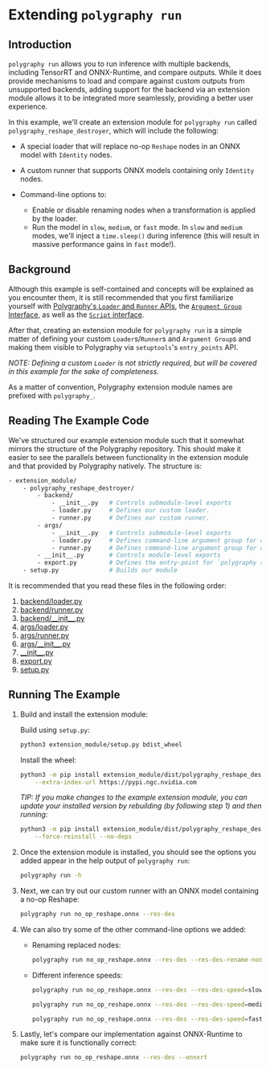 # Extending `polygraphy run`

## Introduction

`polygraphy run` allows you to run inference with multiple backends, including TensorRT and ONNX-Runtime, and compare outputs.
While it does provide mechanisms to load and compare against custom outputs from unsupported backends,
adding support for the backend via an extension module allows it to be integrated more seamlessly,
providing a better user experience.

In this example, we'll create an extension module for `polygraphy run` called `polygraphy_reshape_destroyer`,
which will include the following:

- A special loader that will replace no-op `Reshape` nodes in an ONNX model with `Identity` nodes.

- A custom runner that supports ONNX models containing only `Identity` nodes.

- Command-line options to:
    - Enable or disable renaming nodes when a transformation is applied by the loader.
    - Run the model in `slow`, `medium`, or `fast` mode.
        In `slow` and `medium` modes, we'll inject a `time.sleep()` during inference
        (this will result in massive performance gains in `fast` mode!).

## Background

Although this example is self-contained and concepts will be explained as you encounter them, it is still
recommended that you first familiarize yourself with
[Polygraphy's `Loader` and `Runner` APIs](../../../polygraphy/README.md),
the [`Argument Group` Interface](../../../polygraphy/tools/args/README.md),
as well as the [`Script` interface](../../../polygraphy/tools/script.py).

After that, creating an extension module for `polygraphy run` is a simple matter of defining your
custom `Loader`s/`Runner`s and `Argument Group`s and making them visible to Polygraphy via
`setuptools`'s `entry_points` API.

*NOTE: Defining a custom `Loader` is not strictly required, but will be covered in this example for the sake of completeness.*

As a matter of convention, Polygraphy extension module names are prefixed with `polygraphy_`.

## Reading The Example Code

We've structured our example extension module such that it somewhat mirrors the structure of the Polygraphy repository.
This should make it easier to see the parallels between functionality in the extension module and that provided by Polygraphy natively.
The structure is:
<!-- Polygraphy Test: Ignore Start -->
```bash
- extension_module/
    - polygraphy_reshape_destroyer/
        - backend/
            - __init__.py   # Controls submodule-level exports
            - loader.py     # Defines our custom loader.
            - runner.py     # Defines our custom runner.
        - args/
            - __init__.py   # Controls submodule-level exports
            - loader.py     # Defines command-line argument group for our custom loader.
            - runner.py     # Defines command-line argument group for our custom runner.
        - __init__.py       # Controls module-level exports
        - export.py         # Defines the entry-point for `polygraphy run`.
    - setup.py              # Builds our module
```
<!-- Polygraphy Test: Ignore End -->

It is recommended that you read these files in the following order:

1. [backend/loader.py](./extension_module/polygraphy_reshape_destroyer/backend/loader.py)
2. [backend/runner.py](./extension_module/polygraphy_reshape_destroyer/backend/runner.py)
3. [backend/\_\_init\_\_.py](./extension_module/polygraphy_reshape_destroyer/backend/__init__.py)
4. [args/loader.py](./extension_module/polygraphy_reshape_destroyer/args/loader.py)
5. [args/runner.py](./extension_module/polygraphy_reshape_destroyer/args/runner.py)
6. [args/\_\_init\_\_.py](./extension_module/polygraphy_reshape_destroyer/args/__init__.py)
7. [\_\_init\_\_.py](./extension_module/polygraphy_reshape_destroyer/__init__.py)
8. [export.py](./extension_module/polygraphy_reshape_destroyer/export.py)
9. [setup.py](./extension_module/setup.py)


## Running The Example

1. Build and install the extension module:

    Build using `setup.py`:

    ```bash
    python3 extension_module/setup.py bdist_wheel
    ```

    Install the wheel:

    ```bash
    python3 -m pip install extension_module/dist/polygraphy_reshape_destroyer-0.0.1-py3-none-any.whl \
        --extra-index-url https://pypi.ngc.nvidia.com
    ```

    *TIP: If you make changes to the example extension module, you can update your installed version by*
    *rebuilding (by following step 1) and then running:*

    ```bash
    python3 -m pip install extension_module/dist/polygraphy_reshape_destroyer-0.0.1-py3-none-any.whl \
        --force-reinstall --no-deps
    ```

2. Once the extension module is installed, you should see the options you added appear in the help output
    of `polygraphy run`:

    ```bash
    polygraphy run -h
    ```

3. Next, we can try out our custom runner with an ONNX model containing a no-op Reshape:

    ```bash
    polygraphy run no_op_reshape.onnx --res-des
    ```

4. We can also try some of the other command-line options we added:

    - Renaming replaced nodes:

        ```bash
        polygraphy run no_op_reshape.onnx --res-des --res-des-rename-nodes
        ```

    - Different inference speeds:

        ```bash
        polygraphy run no_op_reshape.onnx --res-des --res-des-speed=slow
        ```

        ```bash
        polygraphy run no_op_reshape.onnx --res-des --res-des-speed=medium
        ```

        ```bash
        polygraphy run no_op_reshape.onnx --res-des --res-des-speed=fast
        ```

5. Lastly, let's compare our implementation against ONNX-Runtime to make sure it is functionally correct:

    ```bash
    polygraphy run no_op_reshape.onnx --res-des --onnxrt
    ```
